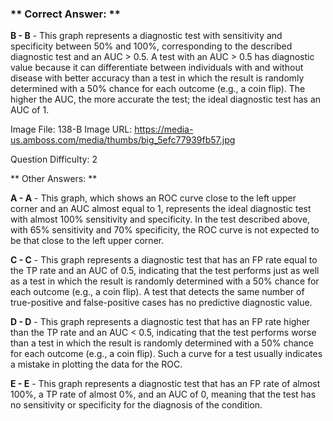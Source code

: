 ### ** Correct Answer: **

**B - B** - This graph represents a diagnostic test with sensitivity and specificity between 50% and 100%, corresponding to the described diagnostic test and an AUC > 0.5. A test with an AUC > 0.5 has diagnostic value because it can differentiate between individuals with and without disease with better accuracy than a test in which the result is randomly determined with a 50% chance for each outcome (e.g., a coin flip). The higher the AUC, the more accurate the test; the ideal diagnostic test has an AUC of 1.

Image File: 138-B
Image URL: https://media-us.amboss.com/media/thumbs/big_5efc77939fb57.jpg

Question Difficulty: 2

** Other Answers: **

**A - A** - This graph, which shows an ROC curve close to the left upper corner and an AUC almost equal to 1, represents the ideal diagnostic test with almost 100% sensitivity and specificity. In the test described above, with 65% sensitivity and 70% specificity, the ROC curve is not expected to be that close to the left upper corner.

**C - C** - This graph represents a diagnostic test that has an FP rate equal to the TP rate and an AUC of 0.5, indicating that the test performs just as well as a test in which the result is randomly determined with a 50% chance for each outcome (e.g., a coin flip). A test that detects the same number of true-positive and false-positive cases has no predictive diagnostic value.

**D - D** - This graph represents a diagnostic test that has an FP rate higher than the TP rate and an AUC < 0.5, indicating that the test performs worse than a test in which the result is randomly determined with a 50% chance for each outcome (e.g., a coin flip). Such a curve for a test usually indicates a mistake in plotting the data for the ROC.

**E - E** - This graph represents a diagnostic test that has an FP rate of almost 100%, a TP rate of almost 0%, and an AUC of 0, meaning that the test has no sensitivity or specificity for the diagnosis of the condition.


